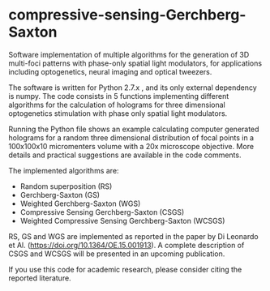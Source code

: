 # compressive-sensing-Gerchberg-Saxton
Software implementation of multiple algorithms for the generation of 3D multi-foci patterns with phase-only spatial light modulators, for applications including optogenetics, neural imaging and optical tweezers.

The software is written for Python 2.7.x , and its only external dependency is numpy. The code consists in 5 functions implementing different algorithms for the calculation of holograms for three dimensional optogenetics stimulation with phase only spatial light modulators.

Running the Python file shows an example calculating computer generated holograms for a random three dimensional distribution of focal points in a 100x100x10 micromenters volume with a 20x microscope objective. More details and practical suggestions are available in the code comments.

The implemented algorithms are:

- Random superposition (RS)
- Gerchberg-Saxton (GS)
- Weighted Gerchberg-Saxton (WGS)
- Compressive Sensing Gerchberg-Saxton (CSGS)
- Weighted Compressive Sensing Gerchberg-Saxton (WCSGS)

RS, GS and WGS are implemented as reported in the paper by Di Leonardo et Al. (https://doi.org/10.1364/OE.15.001913).
A complete description of CSGS and WCSGS will be presented in an upcoming publication.

If you use this code for academic research, please consider citing the reported literature.

